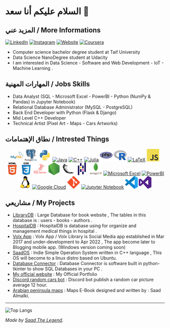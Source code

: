 # السلام عليكم أنا سعد 👋

## المزيد عني / More Informations
[![LinkedIn](https://img.shields.io/badge/LinkedIn-%230077B5.svg?style=for-the-badge&logo=linkedin&logoColor=white)](https://www.linkedin.com/in/saadalmalki711/)
[![Instagram](https://img.shields.io/badge/Instagram-%23E4405F.svg?style=for-the-badge&logo=instagram&logoColor=white)](https://www.instagram.com/creator_sai711)
[![Website](https://img.shields.io/badge/Website-%2312100E.svg?style=for-the-badge&logo=google-chrome&logoColor=white)](https://saadthelegend.com)
[![Coursera](https://img.shields.io/badge/Coursera-%23007CFF.svg?style=for-the-badge&logo=Coursera&logoColor=white)](https://www.coursera.org/learner/saadalmalki711)



- Computer science bachelor degree student at Taif University
- Data Science NanoDegree student at Udacity
- I am interested in Data Science - Software and Web Development - IoT - Machine Learning .

## المهارات المهنية / Jobs Skills
- Data Analyst (SQL - Microsoft Excel - PowerBI - Python (NumPy & Pandas) in Jupyter Notebook)
- Relational Database Administrator (MySQL - PostgreSQL)
- Back End Developer with Python (Flask & Django)
- Mid Level C++ Developer
- Technical Artist (Pixel Art - Maps - Cars Artworks)

## نطاق الإهتمامات / Intrested Things

<p align="center">
    <a href="https://www.mysql.com/" target="_blank"> <img src="https://raw.githubusercontent.com/devicons/devicon/master/icons/mysql/mysql-original-wordmark.svg" alt="MySQL" width="40" height="40" /></a>
    <a href="https://www.postgresql.org/" target="_blank"> <img src="https://raw.githubusercontent.com/devicons/devicon/master/icons/postgresql/postgresql-original-wordmark.svg" alt="PostgreSQL" width="40" height="40" /></a>
    <a href="https://www.python.org/" target="_blank"> <img src="https://raw.githubusercontent.com/devicons/devicon/master/icons/python/python-original.svg" alt="Python" width="40" height="40" /></a>
    <a href="https://www.java.com/" target="_blank"> <img src="https://cdn.jsdelivr.net/gh/devicons/devicon/icons/java/java-original.svg" alt="Java" width="40" height="40" /></a>
    <a href="https://isocpp.org/" target="_blank"> <img src="https://upload.wikimedia.org/wikipedia/commons/thumb/1/18/ISO_C%2B%2B_Logo.svg/240px-ISO_C%2B%2B_Logo.svg.png" alt="C++" width="40" height="45" /></a>
    <a href="https://julialang.org/" target="_blank"> <img src="https://upload.wikimedia.org/wikipedia/commons/1/1f/Julia_Programming_Language_Logo.svg" alt="Julia" width="40" height="40" /></a>
    <a href="https://www.php.net/" target="_blank"> <img src="https://raw.githubusercontent.com/devicons/devicon/master/icons/php/php-original.svg" alt="PHP" width="40" height="40" /></a>
    <a href="https://www.r-project.org/" target="_blank"> <img src="https://raw.githubusercontent.com/devicons/devicon/master/icons/r/r-original.svg" alt="R Language" width="40" height="40" /></a>
    <a href="https://www.latex-project.org/" target="_blank"> <img src="https://upload.wikimedia.org/wikipedia/commons/9/92/LaTeX_logo.svg" alt="LaTeX" width="70" height="40" /></a>
    <a href="https://www.javascript.com/" target="_blank"> <img src="https://raw.githubusercontent.com/devicons/devicon/master/icons/javascript/javascript-original.svg" alt="JavaScript" width="40" height="40" /></a>
    <a href="https://developer.mozilla.org/en-US/docs/Web/Guide/HTML/HTML5" target="_blank"> <img src="https://raw.githubusercontent.com/devicons/devicon/master/icons/html5/html5-original-wordmark.svg" alt="HTML" width="40" height="40" /></a>
    <a href="https://developer.mozilla.org/en-US/docs/Web/CSS" target="_blank"> <img src="https://raw.githubusercontent.com/devicons/devicon/master/icons/css3/css3-original-wordmark.svg" alt="CSS" width="40" height="40" /></a>
    <a href="https://www.microsoft.com/en-us/sql-server" target="_blank"> <img src="https://raw.githubusercontent.com/devicons/devicon/master/icons/microsoftsqlserver/microsoftsqlserver-plain-wordmark.svg" alt="SQL Server" width="40" height="40" /></a>
    <a href="https://nodejs.org/" target="_blank"> <img src="https://raw.githubusercontent.com/devicons/devicon/master/icons/nodejs/nodejs-original.svg" alt="Node.js" width="40" height="40" /></a>
    <a href="https://flask.palletsprojects.com/" target="_blank"> <img src="https://raw.githubusercontent.com/devicons/devicon/master/icons/flask/flask-original.svg" alt="Flask" width="40" height="40" /></a>
    <a href="https://pandas.pydata.org/" target="_blank"> <img src="https://raw.githubusercontent.com/devicons/devicon/2ae2a900d2f041da66e950e4d48052658d850630/icons/pandas/pandas-original.svg" alt="Pandas" width="40" height="40" /></a>
    <a href="https://www.mongodb.com/" target="_blank"> <img src="https://raw.githubusercontent.com/devicons/devicon/master/icons/mongodb/mongodb-original-wordmark.svg" alt="MongoDB" width="40" height="40" /></a>
    <a href="https://www.microsoft.com/en/microsoft-365/excel" target="_blank"> <img src="https://upload.wikimedia.org/wikipedia/commons/thumb/3/34/Microsoft_Office_Excel_%282019%E2%80%93present%29.svg/1200px-Microsoft_Office_Excel_%282019%E2%80%93present%29.svg.png" alt="Microsoft Excel" width="40" height="40" /></a>
    <a href="https://www.microsoft.com/en-us/power-platform/products/power-bi" target="_blank"> <img src="https://logohistory.net/wp-content/uploads/2023/05/Power-BI-Symbol.png" alt="PowerBI" width="80" height="40" /></a
    <a href="https://www.linux.org/" target="_blank"> <img src="https://raw.githubusercontent.com/devicons/devicon/master/icons/linux/linux-original.svg" alt="Linux" width="40" height="40" /></a>
    <a href="https://cloud.google.com/" target="_blank"> <img src="https://upload.wikimedia.org/wikipedia/commons/5/51/Google_Cloud_logo.svg" alt="Google Cloud" width="70" height="50" /></a>
    <a href="https://git-scm.com/" target="_blank"> <img src="https://raw.githubusercontent.com/devicons/devicon/master/icons/git/git-original.svg" alt="Git" width="40" height="40" /></a>
    <a href="https://jupyter.org/" target="_blank"> <img src="https://upload.wikimedia.org/wikipedia/commons/thumb/3/38/Jupyter_logo.svg/1767px-Jupyter_logo.svg.png" alt="Jupyter Notebook" width="40" height="40" /></a>
    <a href="https://code.visualstudio.com/" target="_blank"> <img src="https://raw.githubusercontent.com/devicons/devicon/master/icons/vscode/vscode-original.svg" alt="VS Code" width="40" height="40" /></a>
    <a href="https://visualstudio.microsoft.com/" target="_blank"> <img src="https://raw.githubusercontent.com/devicons/devicon/master/icons/visualstudio/visualstudio-plain.svg" alt="Visual Studio" width="40" height="40" /></a>
</p>



## مشاريعي / My Projects
- [LibraryDB](https://github.com/Saad711T/LibraryDB) : Large Database for book website , The tables in this database is : users - books - authors .
- [HospitalDB](https://github.com/Saad711T/HospitalDB) : HospitalDB is database using for organize and management medical things in hospital .
- [Volx App](https://blockelteam.itch.io/volx-library) : Volx App / Volx Library is Social Media app established in Mar 2017 and under-development to Apr 2022 , The app become later to Blogging mobile app. (Windows version coming soon)
- [SaadOS](https://github.com/Saad711T/SaadOS) : Indie Simple Operation System written in C++ language , This OS will become to a linux distro based on Ubuntu.
- [Database Connector](https://github.com/Saad711T/DatabaseConnector) : Database Connector is software built in python-tkinter to show SQL Databases in your PC .
- [My official website](https://saadthelegend.com) : My Official Portfolio
- [Discord random cars bot](https://github.com/Saad711T/randomcars) : Discord bot publish a random car picture average 12 hour.
- [Arabian peninsula maps](https://saadthelegend1.itch.io/arabianpeninsulamaps) : Maps E-Book designed and written by : Saad Almalki.




---

![Top Langs](https://github-readme-stats.vercel.app/api/top-langs/?username=Saad711T&layout=pie&theme=dark&langs_count=20&size_weight=0.5&count_weight=0.5&hide=jupyter%20notebook)




*Made by [Saad The Legend](https://github.com/Saad711T)*.
